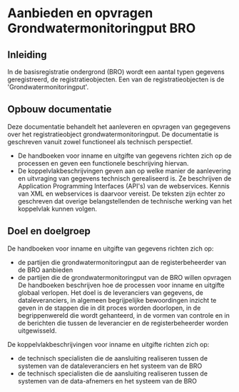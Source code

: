 # Aanbieden en opvragen Grondwatermonitoringput BRO	

##	Inleiding
In de basisregistratie ondergrond (BRO) wordt een aantal typen gegevens geregistreerd, de registratieobjecten. Een van de registratieobjecten is de 'Grondwatermonitoringput'. 

##	Opbouw documentatie
Deze documentatie behandelt het aanleveren en opvragen van gegegevens over het registratieobject grondwatermonitoringput. 
De documentatie is geschreven vanuit zowel functioneel als technisch perspectief.
* De handboeken voor inname en uitgifte van gegevens richten zich op de processen en geven een functionele beschrijving hiervan.
* De koppelvlakbeschrijvingen geven aan op welke manier de aanlevering en uitvraging van gegevens technisch gerealiseerd is. 
Ze beschrijven de Application Programming Interfaces (API's) van de webservices. Kennis van XML en webservices is daarvoor vereist. 
De teksten zijn echter zo geschreven dat overige belangstellenden de technische werking van het koppelvlak kunnen volgen. 

## Doel en doelgroep

De handboeken voor inname en uitgifte van gegevens richten zich op:
* de partijen die grondwatermonitoringput aan de registerbeheerder van de BRO aanbieden
* de partijen die de grondwatermonitoringput van de BRO willen opvragen
De handboeken beschrijven hoe de processen voor inname en uitgifte globaal verlopen. Het doel is de leveranciers van gegevens, de dataleveranciers, in algemeen begrijpelijke bewoordingen inzicht te geven in de stappen die in dit proces worden doorlopen, in de begrippenwereld die wordt gehanteerd, in de vormen van controle en in de berichten die tussen de leverancier en de registerbeheerder worden uitgewisseld. 

De koppelvlakbeschrijvingen voor inname en uitgifte richten zich op:
* de technisch specialisten die de aansluiting realiseren tussen de systemen van de dataleveranciers en het systeem van de BRO
* de technisch specialisten die de aansluiting realiseren tussen de systemen van de data-afnemers en het systeem van de BRO
